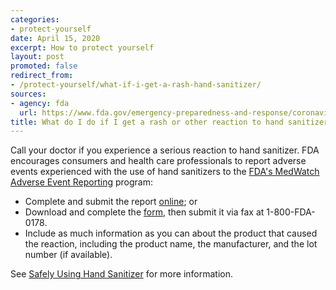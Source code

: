 ```yaml
---
categories:
- protect-yourself
date: April 15, 2020
excerpt: How to protect yourself
layout: post
promoted: false
redirect_from:
- /protect-yourself/what-if-i-get-a-rash-hand-sanitizer/
sources:
- agency: fda
  url: https://www.fda.gov/emergency-preparedness-and-response/coronavirus-disease-2019-covid-19/coronavirus-disease-2019-covid-19-frequently-asked-questions
title: What do I do if I get a rash or other reaction to hand sanitizer?
---
```


Call your doctor if you experience a serious reaction to hand sanitizer. FDA encourages consumers and health care professionals to report adverse events experienced with the use of hand sanitizers to the [FDA's MedWatch Adverse Event Reporting](https://www.fda.gov/safety/medwatch-fda-safety-information-and-adverse-event-reporting-program) program:

-   Complete and submit the report [online](https://www.accessdata.fda.gov/scripts/medwatch/index.cfm); or
-   Download and complete the [form](https://www.fda.gov/media/76299/download), then submit it via fax at 1-800-FDA-0178.
-   Include as much information as you can about the product that caused the reaction, including the product name, the manufacturer, and the lot number (if available).

See [Safely Using Hand Sanitizer](https://www.fda.gov/consumers/consumer-updates/safely-using-hand-sanitizer) for more information.